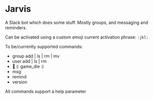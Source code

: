 # Jarvis
A Slack bot which does some stuff. Mostly groups, and messaging and reminders.

Can be activated using a custom emoji current activation phrase: `:jkl:`

To be/currently supported commands:

- group add | ls | rm | mv
- user add | ls | rm
- :game_die: (: game_die :)
- msg
- remind
- version

All commands support a help parameter
